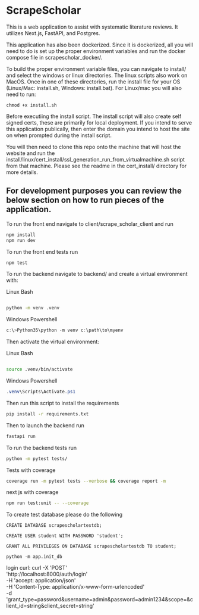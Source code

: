 # ScrapeScholar

This is a web application to assist with systematic literature reviews. It utilizes Next.js, FastAPI, and Postgres.

This application has also been dockerized. Since it is dockerized, all you will need to do is set up the proper environment variables and run the docker compose file in scrapescholar_docker/.

To build the proper environment variable files, you can navigate to install/ and select the windows or linux directories. The linux scripts also work on MacOS. Once in one of these directories, run the install file for your OS (Linux/Mac: install.sh, Windows: install.bat). For Linux/mac you will also need to run:
```
chmod +x install.sh
```
Before executiing the install script. The install script will also create self signed certs, these are primarily for local deployment. If you intend to serve this application publically, then enter the domain you intend to host the site on when prompted during the install script.

You will then need to clone this repo onto the machine that will host the website and run the install/linux/cert_install/ssl_generation_run_from_virtualmachine.sh script from that machine. Please see the readme in the cert_install/ directory for more details.

## For development purposes you can review the below section on how to run pieces of the application.

To run the front end navigate to client/scrape_scholar_client and run 

```bash
npm install
npm run dev
```
To run the front end tests run
```bash
npm test
```

To run the backend navigate to backend/ and create a virtual environment with:

Linux Bash
```bash

python -m venv .venv
```

Windows Powershell
```powershell
c:\>Python35\python -m venv c:\path\to\myenv
```


Then activate the virtual environment:

Linux Bash
```bash

source .venv/bin/activate
```

Windows Powershell
```powershell
.venv\Scripts\Activate.ps1
```

Then run this script to install the requirements
```bash
pip install -r requirements.txt
```


Then to launch the backend run
```bash
fastapi run
```

To run the backend tests run
```bash
python -m pytest tests/
```


Tests with coverage
```bash
coverage run -m pytest tests --verbose && coverage report -m
```

next js with coverage
```bash
npm run test:unit -- --coverage
```


To create test database please do the following 
```
CREATE DATABASE scrapescholartestdb;

CREATE USER student WITH PASSWORD 'student';

GRANT ALL PRIVILEGES ON DATABASE scrapescholartestdb TO student;

python -m app.init_db
```



login curl:
curl -X 'POST' \
  'http://localhost:8000/auth/login' \
  -H 'accept: application/json' \
  -H 'Content-Type: application/x-www-form-urlencoded' \
  -d 'grant_type=password&username=admin&password=admin1234&scope=&client_id=string&client_secret=string'
